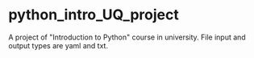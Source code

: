 # python_intro_UQ_project
A project of "Introduction to Python" course in university.
File input and output types are yaml and txt.
